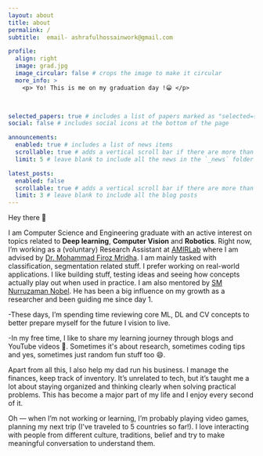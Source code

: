 ```yaml
---
layout: about
title: about
permalink: /
subtitle:  email- ashrafulhossainwork@gmail.com

profile:
  align: right
  image: grad.jpg
  image_circular: false # crops the image to make it circular
  more_info: >
    <p> Yo! This is me on my graduation day !😀 </p>
    


selected_papers: true # includes a list of papers marked as "selected={true}"
social: false # includes social icons at the bottom of the page

announcements:
  enabled: true # includes a list of news items
  scrollable: true # adds a vertical scroll bar if there are more than 3 news items
  limit: 5 # leave blank to include all the news in the `_news` folder

latest_posts:
  enabled: false
  scrollable: true # adds a vertical scroll bar if there are more than 3 new posts items
  limit: 3 # leave blank to include all the blog posts
---
```



Hey there 👋

I am  Computer Science and Engineering graduate with an active interest on topics related to **Deep learning**, **Computer Vision** and **Robotics**. Right now, I’m working as a (voluntary) Research Assistant at [AMIRLab](https://amirl.org/) where I am advised by [Dr. Mohammad Firoz Mridha](https://www.aiub.edu/faculty-list/faculty-profile?q=firoz.mridha#firoz.mridha@aiub.edu). I am mainly tasked with classification, segmentation related stuff. I prefer working on real-world applications. I like building stuff, testing ideas and seeing how concepts actually play out when used in practice. I am also mentored by [SM Nurruzaman Nobel](https://www.linkedin.com/in/iamnobel/?originalSubdomain=my). He  has been a big influence on my growth as a researcher and been guiding me since day 1.


-These days, I’m spending time reviewing core ML, DL and CV concepts to better prepare myself for the future I vision to live.

-In my free time, I like to share my learning journey through blogs and YouTube videos 🎥. Sometimes it's about research, sometimes coding tips and yes, sometimes just random fun stuff too 😄.

Apart from all this, I also help my dad run his business. I manage the finances, keep track of inventory. It’s unrelated to tech, but it’s taught me a lot about staying organized and thinking clearly when solving practical problems. This has become a major part of my life and I enjoy every second of it.

Oh — when I’m not working or learning, I’m probably playing video games, planning my next trip (I've traveled to 5 countries so far!). I love interacting with people from different culture, traditions, belief and try to make meaningful conversation to understand them.


